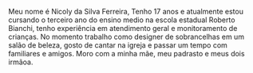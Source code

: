 Meu nome é Nicoly da Silva Ferreira, Tenho 17 anos e atualmente estou cursando o terceiro ano do ensino medio na escola estadual Roberto Bianchi,
tenho experiência em atendimento geral e monitoramento de crianças. No momento trabalho como designer de sobrancelhas em um salão de beleza,
gosto de cantar na igreja e passar um tempo com familiares e amigos. 
Moro com a minha mãe, meu padrasto e meus dois irmãoa.
